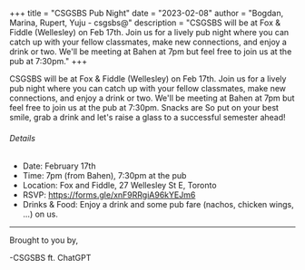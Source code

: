 +++
title = "CSGSBS Pub Night"
date = "2023-02-08"
author = "Bogdan, Marina, Rupert, Yuju  - csgsbs@"
description = "CSGSBS will be at Fox & Fiddle (Wellesley) on Feb 17th. Join us for a lively pub night where you can catch up with your fellow classmates, make new connections, and enjoy a drink or two. We'll be meeting at Bahen at 7pm but feel free to join us at the pub at 7:30pm."
+++

CSGSBS will be at Fox & Fiddle (Wellesley) on Feb 17th. Join us for a lively pub night where you can catch up with your fellow classmates, make new connections, and enjoy a drink or two. We'll be meeting at Bahen at 7pm but feel free to join us at the pub at 7:30pm. Snacks are
So put on your best smile, grab a drink and let's raise a glass to a successful semester ahead!

###### Details

- Date: February 17th
- Time: 7pm (from Bahen), 7:30pm at the pub
- Location: Fox and Fiddle, 27 Wellesley St E, Toronto
- RSVP: https://forms.gle/xnF9RRgiA96kYEJm6
- Drinks & Food: Enjoy a drink and some pub fare (nachos, chicken wings, ...) on us.

---

Brought to you by,

-CSGSBS ft. ChatGPT
